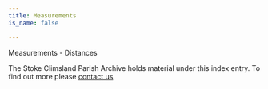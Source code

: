 ```yaml
---
title: Measurements
is_name: false

---
```


Measurements - Distances


The Stoke Climsland Parish Archive holds material under this index entry. To find out more please [contact us](/contact/)
